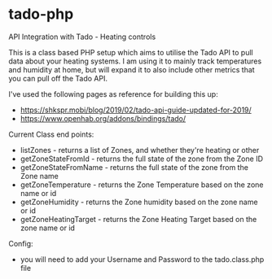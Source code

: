 # tado-php
API Integration with Tado - Heating controls


This is a class based PHP setup which aims to utilise the Tado API to pull data about your heating systems. I am using it to mainly track temperatures and humidity at home, but will expand it to also include other metrics that you can pull off the Tado API. 

I've used the following pages as reference for building this up:
- https://shkspr.mobi/blog/2019/02/tado-api-guide-updated-for-2019/
- https://www.openhab.org/addons/bindings/tado/

Current Class end points:
- listZones - returns a list of Zones, and whether they're heating or other
- getZoneStateFromId - returns the full state of the zone from the Zone ID
- getZoneStateFromName - returns the full state of the zone from the Zone name
- getZoneTemperature - returns the Zone Temperature based on the zone name or id
- getZoneHumidity - returns the Zone humidity based on the zone name or id
- getZoneHeatingTarget - returns the Zone Heating Target based on the zone name or id

Config:
- you will need to add your Username and Password to the tado.class.php file
